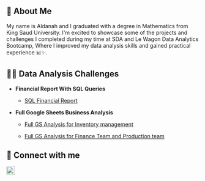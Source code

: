 
<h2> 🚀 About Me </h2>
My name is Aldanah and I graduated with a degree in Mathematics from King Saud University.
I'm excited to showcase some of the projects and challenges I completed during my time at SDA and Le Wagon Data Analytics Bootcamp,
Where I improved my data analysis skills and gained practical experience 📊✨.


<h2>👨‍💻 Data Analysis Challenges</h2>

- <b>Financial Report With SQL Queries </b>

  - [SQL Financial Report](https://github.com/Aldanah1/SQL-Financial-Report/tree/main)

- <b>Full Google Sheets Business Analysis </b>
    
   - [Full GS Analysis for Inventory management](https://docs.google.com/spreadsheets/d/1DoDcpn1WqO_Ah2jBdKHQrr5MM5L_cQABTWkMph2eIPk/edit?usp=sharing)

   - [Full GS Analysis for Finance Team and Production team](https://docs.google.com/spreadsheets/d/1B0P0ZUjMIGN-r8ExJqz0ixb8CJtTo9WNBKxgxpfonu0/edit?usp=sharing)
  
<!--


- <b>Dashboard Projects</b>

-->
  
<h2> 🤳 Connect with me</h2>

[<img align="left" alt="JoshMadakor | LinkedIn" width="22px" src="https://cdn.jsdelivr.net/npm/simple-icons@v3/icons/linkedin.svg" />][linkedin]

[linkedin]: https://linkedin.com/in/aldanah-alawaji
